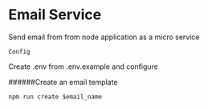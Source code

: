 # Email Service
Send email from from node application as a micro service

`Config`

Create .env from .env.example and configure

######Create an email template

`npm run create $email_name`
